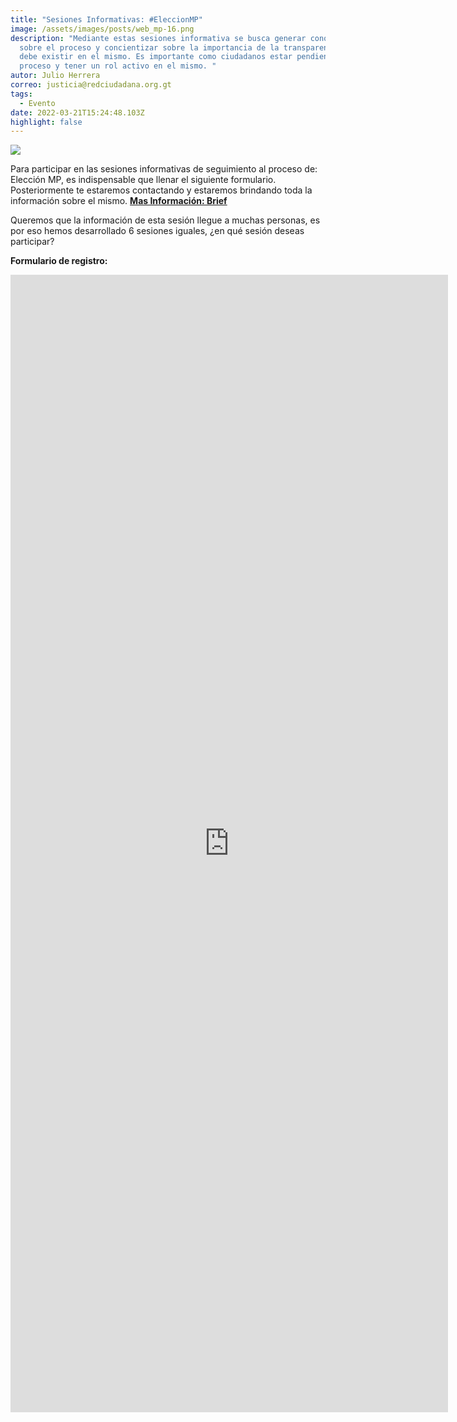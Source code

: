 ```yaml
---
title: "Sesiones Informativas: #EleccionMP"
image: /assets/images/posts/web_mp-16.png
description: "Mediante estas sesiones informativa se busca generar conocimiento
  sobre el proceso y concientizar sobre la importancia de la transparencia que
  debe existir en el mismo. Es importante como ciudadanos estar pendientes del
  proceso y tener un rol activo en el mismo. "
autor: Julio Herrera
correo: justicia@redciudadana.org.gt
tags:
  - Evento
date: 2022-03-21T15:24:48.103Z
highlight: false
---
```

![](/assets/images/posts/sesiones-in_01-1-.png)

Para participar en las sesiones informativas de seguimiento al proceso de: Elección MP, es indispensable que llenar el siguiente formulario. Posteriormente te estaremos contactando y estaremos brindando toda la información sobre el mismo. **[Mas Información: Brief](https://redciudadana.github.io/EleccionMP-Recursos-y-Fotos/Brief/BriefEleccionMP.pdf)**

Queremos que la información de esta sesión llegue a muchas personas, es por eso hemos desarrollado 6 sesiones iguales, ¿en qué sesión deseas participar?

**Formulario de registro:**

<iframe src="https://docs.google.com/forms/d/e/1FAIpQLScMacWQvxgzjbjCw7KJG5v4Z0fdgVsVpW1Oa4Fk826oNZPlqA/viewform?embedded=true" width="700" height="1820" frameborder="0" marginheight="0" marginwidth="0">Cargando…</iframe>